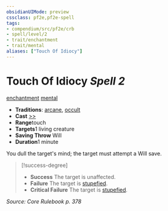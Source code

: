 ```yaml
---
obsidianUIMode: preview
cssclass: pf2e,pf2e-spell
tags:
- compendium/src/pf2e/crb
- spell/level/2
- trait/enchantment
- trait/mental
aliases: ["Touch Of Idiocy"]
---
```

# Touch Of Idiocy *Spell 2*   
[enchantment](../../Rules/traits/enchantment.md)  [mental](../../Rules/traits/mental.md)  

- **Traditions**: [arcane](../../Rules/traits/arcane.md), [occult](../../Rules/traits/occult.md)
- **Cast** [>>](../../Rules/core-rulebook/chapter-9-playing-the-game.md#Actions "Two-Action") 
- **Range**touch
- **Targets**1 living creature
- **Saving Throw** Will
- **Duration**1 minute

You dull the target's mind; the target must attempt a Will save.

> [!success-degree] 
> - **Success** The target is unaffected.
> - **Failure** The target is [stupefied](../../Rules/conditions.md#Stupefied).
> - **Critical Failure** The target is [stupefied](../../Rules/conditions.md#Stupefied).

*Source: Core Rulebook p. 378*